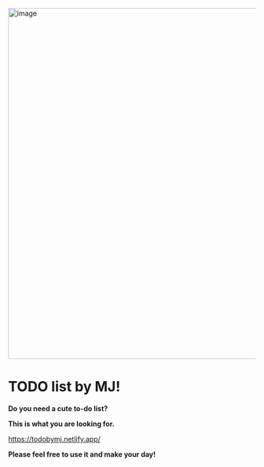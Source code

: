 <img width="713" alt="image" src="https://github.com/coding-MJ-dev/todo_list/assets/47417320/81a4f998-1f6e-4eb4-be27-9090dccca3ee">


# TODO list by MJ!
**Do you need a cute to-do list?**

**This is what you are looking for.**

https://todobymj.netlify.app/

**Please feel free to use it and make your day!**
